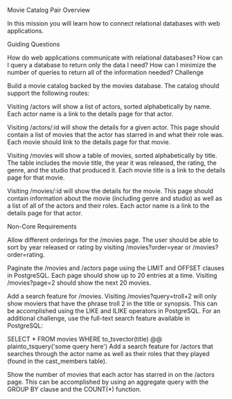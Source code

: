 Movie Catalog
Pair
Overview

In this mission you will learn how to connect relational databases with web applications.

Guiding Questions

How do web applications communicate with relational databases?
How can I query a database to return only the data I need?
How can I minimize the number of queries to return all of the information needed?
Challenge

Build a movie catalog backed by the movies database. The catalog should support the following routes:

Visiting /actors will show a list of actors, sorted alphabetically by name. Each actor name is a link to the details page for that actor.

Visiting /actors/:id will show the details for a given actor. This page should contain a list of movies that the actor has starred in and what their role was. Each movie should link to the details page for that movie.

Visiting /movies will show a table of movies, sorted alphabetically by title. The table includes the movie title, the year it was released, the rating, the genre, and the studio that produced it. Each movie title is a link to the details page for that movie.

Visiting /movies/:id will show the details for the movie. This page should contain information about the movie (including genre and studio) as well as a list of all of the actors and their roles. Each actor name is a link to the details page for that actor.

Non-Core Requirements

Allow different orderings for the /movies page. The user should be able to sort by year released or rating by visiting /movies?order=year or /movies?order=rating.

Paginate the /movies and /actors page using the LIMIT and OFFSET clauses in PostgreSQL. Each page should show up to 20 entries at a time. Visiting /movies?page=2 should show the next 20 movies.

Add a search feature for /movies. Visiting /movies?query=troll+2 will only show moviers that have the phrase troll 2 in the title or synopsis. This can be accomplished using the LIKE and ILIKE operators in PostgreSQL. For an additional challenge, use the full-text search feature available in PostgreSQL:

SELECT * FROM movies WHERE to_tsvector(title) @@ plainto_tsquery('some query here')
Add a search feature for /actors that searches through the actor name as well as their roles that they played (found in the cast_members table).

Show the number of movies that each actor has starred in on the /actors page. This can be accomplished by using an aggregate query with the GROUP BY clause and the COUNT(*) function.

